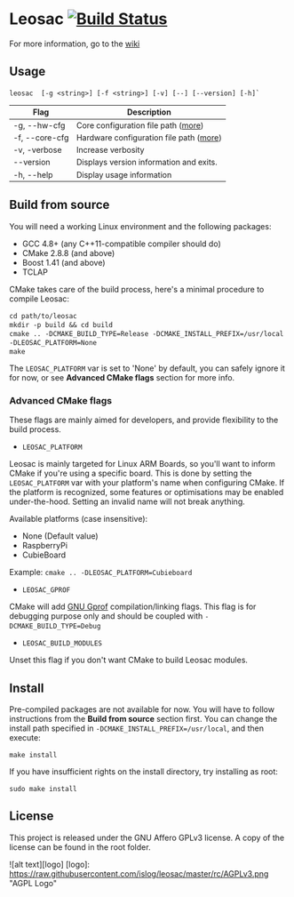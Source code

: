 # Leosac [![Build Status](https://travis-ci.org/islog/leosac.png?branch=develop)](https://travis-ci.org/islog/leosac)

For more information, go to the [wiki](https://github.com/islog/leosac/wiki)

## Usage

```shell
leosac  [-g <string>] [-f <string>] [-v] [--] [--version] [-h]`
```

| Flag | Description          |
| ------------- | ----------- |
| -g, --hw-cfg | Core configuration file path ([more](https://github.com/islog/leosac/wiki/Configuration)) |
| -f, --core-cfg | Hardware configuration file path ([more](https://github.com/islog/leosac/wiki/Configuration)) |
| -v, -verbose | Increase verbosity |
| --version | Displays version information and exits. |
| -h, --help | Display usage information |

## Build from source

You will need a working Linux environment and the following packages:
* GCC 4.8+ (any C++11-compatible compiler should do)
* CMake 2.8.8 (and above)
* Boost 1.41 (and above)
* TCLAP

CMake takes care of the build process, here's a minimal procedure to compile Leosac:
```shell
cd path/to/leosac
mkdir -p build && cd build
cmake .. -DCMAKE_BUILD_TYPE=Release -DCMAKE_INSTALL_PREFIX=/usr/local -DLEOSAC_PLATFORM=None
make
```
The `LEOSAC_PLATFORM` var is set to 'None' by default, you can safely ignore it for now, or see **Advanced CMake flags** section for more info.

### Advanced CMake flags

These flags are mainly aimed for developers, and provide flexibility to the build process.

* `LEOSAC_PLATFORM`

Leosac is mainly targeted for Linux ARM Boards, so you'll want to inform CMake if you're using a specific board. This is done by setting the `LEOSAC_PLATFORM` var with your platform's name when configuring CMake. If the platform is recognized, some features or optimisations may be enabled under-the-hood. Setting an invalid name will not break anything.

Available platforms (case insensitive):
* None (Default value)
* RaspberryPi
* CubieBoard

Example:  `cmake .. -DLEOSAC_PLATFORM=Cubieboard`

* `LEOSAC_GPROF`

CMake will add [GNU Gprof](http://en.wikipedia.org/wiki/Gprof) compilation/linking flags. This flag is for debugging purpose only and should be coupled with `-DCMAKE_BUILD_TYPE=Debug`

* `LEOSAC_BUILD_MODULES`

Unset this flag if you don't want CMake to build Leosac modules.

## Install

Pre-compiled packages are not available for now. You will have to follow instructions from the **Build from source** section first.
You can change the install path specified in `-DCMAKE_INSTALL_PREFIX=/usr/local`, and then execute:
```shell
make install
```
If you have insufficient rights on the install directory, try installing as root:
```shell
sudo make install
```

## License

This project is released under the GNU Affero GPLv3 license.
A copy of the license can be found in the root folder.

![alt text][logo]
[logo]: https://raw.githubusercontent.com/islog/leosac/master/rc/AGPLv3.png  "AGPL Logo"
